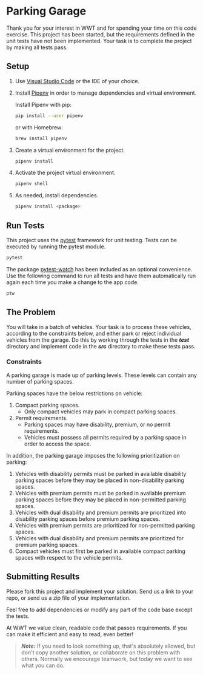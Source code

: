 # Parking Garage

Thank you for your interest in WWT and for spending your time on this code exercise.
This project has been started, but the requirements defined in the unit tests have not been implemented. Your task is to complete the project by making all tests pass.

## Setup

1. Use [Visual Studio Code](https://code.visualstudio.com/) or the IDE of your choice.
1. Install [Pipenv](https://pipenv.pypa.io/en/latest/) in order to manage dependencies and virtual environment.

    Install Pipenv with pip:

    ```bash
    pip install --user pipenv
    ```

    or with Homebrew:

    ```bash
    brew install pipenv
    ```

1. Create a virtual environment for the project.

    ```bash
    pipenv install
    ```
  
1. Activate the project virtual environment.

    ```bash
    pipenv shell
    ```

1. As needed, install dependencies.

    ```bash
    pipenv install <package>
    ```

## Run Tests

This project uses the [pytest](https://docs.pytest.org/en/stable/usage.html) framework for unit testing. Tests can be executed by running the pytest module.

```bash
pytest
```

The package [pytest-watch](https://github.com/joeyespo/pytest-watch) has been included as an optional convenience. Use the following command to run all tests and have them automatically run again each time you make a change to the app code.

```bash
ptw
```

## The Problem

You will take in a batch of vehicles. Your task is to process these vehicles, according to the constraints below, and either park or reject individual vehicles from the garage. Do this by working through the tests in the ***test*** directory and implement code in the ***src*** directory to make these tests pass.

### Constraints

A parking garage is made up of parking levels. These levels can contain any number of parking spaces.

Parking spaces have the below restrictions on vehicle:

1. Compact parking spaces.
   - Only compact vehicles may park in compact parking spaces.
1. Permit requirements.
    - Parking spaces may have disability, premium, or no permit requirements.
    - Vehicles must possess all permits required by a parking space in order to access the space.

In addition, the parking garage imposes the following prioritization on parking:

1. Vehicles with disability permits must be parked in available disability parking spaces before they may be placed in non-disability parking spaces.
1. Vehicles with premium permits must be parked in available premium parking spaces before they may be placed in non-permitted parking spaces.
1. Vehicles with dual disability and premium permits are prioritized into disability parking spaces before premium parking spaces.
1. Vehicles with premium permits are prioritized for non-permitted parking spaces.
1. Vehicles with dual disability and premium permits are prioritized for premium parking spaces.
1. Compact vehicles must first be parked in available compact parking spaces with respect to the vehicle permits.

## Submitting Results

Please fork this project and implement your solution. Send us a link to your repo, or send us a zip file of your implementation.

Feel free to add dependencies or modify any part of the code base except the tests.

At WWT we value clean, readable code that passes requirements. If you can make it efficient and easy to read, even better!

>***Note:*** If you need to look something up, that's absolutely allowed, but don't copy another solution, or collaborate on this problem with others. Normally we encourage teamwork, but today we want to see what you can do.
